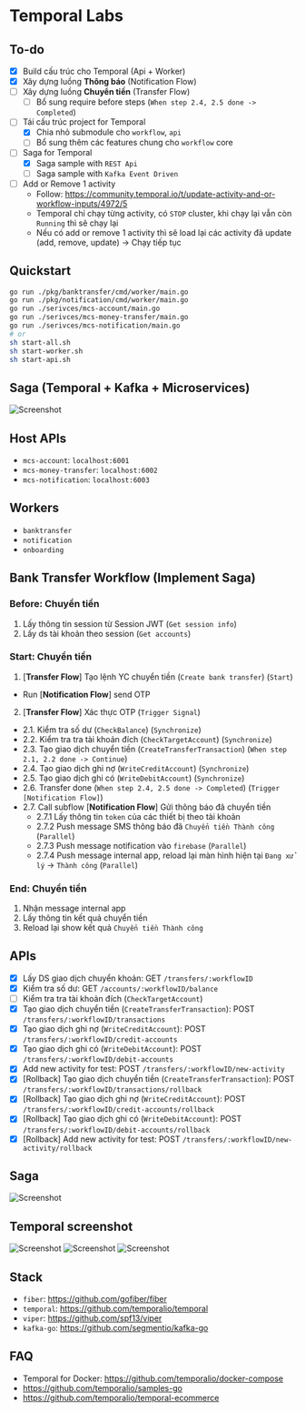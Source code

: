 # Temporal Labs

## To-do

- [x] Build cấu trúc cho Temporal (Api + Worker)
- [x] Xây dựng luồng **Thông báo** (Notification Flow)
- [ ] Xây dựng luồng **Chuyển tiền** (Transfer Flow)
  - [ ] Bổ sung require before steps (`When step 2.4, 2.5 done -> Completed`)
- [ ] Tái cấu trúc project for Temporal
  - [x] Chia nhỏ submodule cho `workflow`, `api`
  - [ ] Bổ sung thêm các features chung cho `workflow` core
- [ ] Saga for Temporal
  - [x] Saga sample with `REST Api`
  - [ ] Saga sample with `Kafka Event Driven`
- [ ] Add or Remove 1 activity
  - Follow: <https://community.temporal.io/t/update-activity-and-or-workflow-inputs/4972/5>
  - Temporal chỉ chạy từng activity, có `STOP` cluster, khi chạy lại vẫn còn `Running` thì sẽ chạy lại
  - Nếu có add or remove 1 activity thì sẽ load lại các activity đã update (add, remove, update) -> Chạy tiếp tục

## Quickstart

```bash
go run ./pkg/banktransfer/cmd/worker/main.go
go run ./pkg/notification/cmd/worker/main.go
go run ./serivces/mcs-account/main.go
go run ./serivces/mcs-money-transfer/main.go
go run ./serivces/mcs-notification/main.go
# or 
sh start-all.sh
sh start-worker.sh
sh start-api.sh
```

## Saga (Temporal + Kafka + Microservices)

![Screenshot](/docs/assets/saga-workflows-sample.png)

## Host APIs

- `mcs-account`: `localhost:6001`
- `mcs-money-transfer`: `localhost:6002`
- `mcs-notification`: `localhost:6003`

## Workers

- `banktransfer`
- `notification`
- `onboarding`

## Bank Transfer Workflow (Implement Saga)

### Before: Chuyển tiền

1. Lấy thông tin session từ Session JWT (`Get session info`)
2. Lấy ds tài khoản theo session (`Get accounts`)

### Start: Chuyển tiền

1. [**Transfer Flow**] Tạo lệnh YC chuyển tiền (`Create bank transfer`) (`Start`)
  - Run [**Notification Flow**] send OTP
2. [**Transfer Flow**] Xác thực OTP (`Trigger Signal`)
  - 2.1. Kiểm tra số dư (`CheckBalance`) (`Synchronize`)
  - 2.2. Kiểm tra tra tài khoản đích (`CheckTargetAccount`) (`Synchronize`)
  - 2.3. Tạo giao dịch chuyển tiền (`CreateTransferTransaction`) (`When step 2.1, 2.2 done -> Continue`)
  - 2.4. Tạo giao dịch ghi nợ (`WriteCreditAccount`) (`Synchronize`)
  - 2.5. Tạo giao dịch ghi có (`WriteDebitAccount`) (`Synchronize`)
  - 2.6. Transfer done  (`When step 2.4, 2.5 done -> Completed`) (`Trigger [Notification Flow]`)
  - 2.7. Call subflow [**Notification Flow**] Gửi thông báo đã chuyển tiền
    - 2.7.1 Lấy thông tin `token` của các thiết bị theo tài khoản
    - 2.7.2 Push message SMS thông báo đã `Chuyển tiền Thành công` (`Parallel`)
    - 2.7.3 Push message notification vào `firebase` (`Parallel`)
    - 2.7.4 Push message internal app, reload lại màn hình hiện tại `Đang xử lý` -> `Thành công` (`Parallel`)

### End: Chuyển tiền

1. Nhận message internal app
2. Lấy thông tin kết quả chuyển tiền
3. Reload lại show kết quả `Chuyển tiền Thành công`

## APIs

- [x] Lấy DS giao dịch chuyển khoản: GET `/transfers/:workflowID`
- [x] Kiểm tra số dư: GET `/accounts/:workflowID/balance`
- [ ] Kiểm tra tra tài khoản đích (`CheckTargetAccount`)
- [x] Tạo giao dịch chuyển tiền (`CreateTransferTransaction`): POST `/transfers/:workflowID/transactions`
- [x] Tạo giao dịch ghi nợ (`WriteCreditAccount`): POST `/transfers/:workflowID/credit-accounts`
- [x] Tạo giao dịch ghi có (`WriteDebitAccount`): POST `/transfers/:workflowID/debit-accounts`
- [x] Add new activity for test: POST `/transfers/:workflowID/new-activity`
- [x] [Rollback] Tạo giao dịch chuyển tiền (`CreateTransferTransaction`): POST `/transfers/:workflowID/transactions/rollback`
- [x] [Rollback] Tạo giao dịch ghi nợ (`WriteCreditAccount`): POST `/transfers/:workflowID/credit-accounts/rollback`
- [x] [Rollback] Tạo giao dịch ghi có (`WriteDebitAccount`): POST `/transfers/:workflowID/debit-accounts/rollback`
- [x] [Rollback] Add new activity for test: POST `/transfers/:workflowID/new-activity/rollback`

## Saga

![Screenshot](/docs/assets/bank-transfer-saga-pattern-log.png)

## Temporal screenshot

![Screenshot](/docs/assets/bank-transfer-workflows.jpg)
![Screenshot](/docs/assets/bank-transfer-temporal-admin-log.png)
![Screenshot](/docs/assets/bank-transfer-sub-workflow-temporal-admin-log.png)

## Stack

- `fiber`: <https://github.com/gofiber/fiber>
- `temporal`: <https://github.com/temporalio/temporal>
- `viper`: <https://github.com/spf13/viper>
- `kafka-go`: <https://github.com/segmentio/kafka-go>

## FAQ

- Temporal for Docker: <https://github.com/temporalio/docker-compose>
- <https://github.com/temporalio/samples-go>
- <https://github.com/temporalio/temporal-ecommerce>

